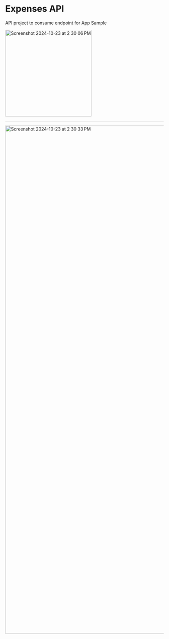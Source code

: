 
# Expenses API

API project to consume endpoint for App Sample

<img width="274" alt="Screenshot 2024-10-23 at 2 30 06 PM" src="https://github.com/user-attachments/assets/1c8465aa-952c-4cb4-a97d-1e3413600003">


--- 

<img width="1608" alt="Screenshot 2024-10-23 at 2 30 33 PM" src="https://github.com/user-attachments/assets/304ff425-1882-4535-8d7d-ea1f44c83915">
